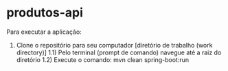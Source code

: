 # produtos-api

Para executar a aplicação:
1) Clone o repositório para seu computador [diretório de trabalho (work directory)]
1.1) Pelo terminal (prompt de comando) navegue até a raiz do diretório
1.2) Execute o comando: mvn clean spring-boot:run

